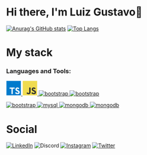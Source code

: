 # Hi there, I'm Luiz Gustavo👋

[![Anurag's GitHub stats](https://github-readme-stats.vercel.app/api?username=Zendered&show_icons=true&theme=midnight-purple)](https://github.com/anuraghazra/github-readme-stats)
[![Top Langs](https://github-readme-stats.vercel.app/api/top-langs/?username=Zendered&layout=compact&hide=ejs,css&theme=midnight-purple)](https://github.com/anuraghazra/github-readme-stats)

# My stack

<h3 align="left">Languages and Tools: </h3
<p align="left">
  <a href="https://www.typescriptlang.org/" target="_blank"> <img src="https://raw.githubusercontent.com/devicons/devicon/master/icons/typescript/typescript-original.svg" alt="typescript" width="40" height="40"/> </a>
  <a href="https://developer.mozilla.org/en-US/docs/Web/JavaScript" target="_blank"> <img src="https://raw.githubusercontent.com/devicons/devicon/master/icons/javascript/javascript-original.svg" alt="javascript" width="40" height="40"/> </a>	
  <a href="https://nodejs.org/" target="_blank"> <img src="https://cdn.jsdelivr.net/gh/devicons/devicon/icons/nodejs/nodejs-plain.svg" alt="bootstrap" width="40" height="40"/> </a> 
  <a href="http://expressjs.com/pt-br/" target="_blank"> <img src="https://cdn.jsdelivr.net/gh/devicons/devicon/icons/express/express-original.svg" alt="bootstrap" width="40" height="40"/> </a>
  
  <a href="https://jestjs.io/" target="_blank"> <img src="https://cdn.jsdelivr.net/gh/devicons/devicon/icons/jest/jest-plain.svg" alt="bootstrap" width="40" height="40"/> </a>
<a href="https://dev.mysql.com/" target="_blank"> <img src="https://cdn.jsdelivr.net/gh/devicons/devicon/icons/mysql/mysql-original.svg" alt="mysql" width="40" height="40"/> </a>
<a href="https://www.mongodb.com/" target="_blank"> <img src="https://cdn.jsdelivr.net/gh/devicons/devicon/icons/mongodb/mongodb-original-wordmark.svg" alt="mongodb" width="40" height="40"/> </a>
<a href="https://www.docker.com/" target="_blank"> <img src="https://cdn.jsdelivr.net/gh/devicons/devicon/icons/docker/docker-original-wordmark.svg" alt="mongodb" width="40" height="40"/> </a>
</p>

# Social

[![LinkedIn](https://img.shields.io/badge/linkedin-%230077B5.svg?style=for-the-badge&logo=linkedin&logoColor=white)](https://www.linkedin.com/in/luizgustavozndev)
![Discord](https://img.shields.io/badge/zendered%236038-%237289DA.svg?style=for-the-badge&logo=discord&logoColor=white)
[![Instagram](https://img.shields.io/badge/luizgustavo0_0-%23E4405F.svg?style=for-the-badge&logo=Instagram&logoColor=white)](https://www.instagram.com/luizgustavo0_0)
[![Twitter](https://img.shields.io/badge/@luizzndev-%231DA1F2.svg?style=for-the-badge&logo=Twitter&logoColor=white)](https://twitter.com/luizzndev)
